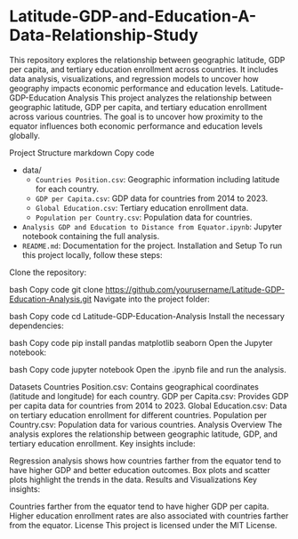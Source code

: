 # Latitude-GDP-and-Education-A-Data-Relationship-Study
This repository explores the relationship between geographic latitude, GDP per capita, and tertiary education enrollment across countries. It includes data analysis, visualizations, and regression models to uncover how geography impacts economic performance and education levels.
Latitude-GDP-Education Analysis
This project analyzes the relationship between geographic latitude, GDP per capita, and tertiary education enrollment across various countries. The goal is to uncover how proximity to the equator influences both economic performance and education levels globally.

Project Structure
markdown
Copy code
- data/
  - `Countries Position.csv`: Geographic information including latitude for each country.
  - `GDP per Capita.csv`: GDP data for countries from 2014 to 2023.
  - `Global Education.csv`: Tertiary education enrollment data.
  - `Population per Country.csv`: Population data for countries.
- `Analysis GDP and Education to Distance from Equator.ipynb`: Jupyter notebook containing the full analysis.
- `README.md`: Documentation for the project.
Installation and Setup
To run this project locally, follow these steps:

Clone the repository:

bash
Copy code
git clone https://github.com/yourusername/Latitude-GDP-Education-Analysis.git
Navigate into the project folder:

bash
Copy code
cd Latitude-GDP-Education-Analysis
Install the necessary dependencies:

bash
Copy code
pip install pandas matplotlib seaborn
Open the Jupyter notebook:

bash
Copy code
jupyter notebook
Open the .ipynb file and run the analysis.

Datasets
Countries Position.csv: Contains geographical coordinates (latitude and longitude) for each country.
GDP per Capita.csv: Provides GDP per capita data for countries from 2014 to 2023.
Global Education.csv: Data on tertiary education enrollment for different countries.
Population per Country.csv: Population data for various countries.
Analysis Overview
The analysis explores the relationship between geographic latitude, GDP, and tertiary education enrollment. Key insights include:

Regression analysis shows how countries farther from the equator tend to have higher GDP and better education outcomes.
Box plots and scatter plots highlight the trends in the data.
Results and Visualizations
Key insights:

Countries farther from the equator tend to have higher GDP per capita.
Higher education enrollment rates are also associated with countries farther from the equator.
License
This project is licensed under the MIT License.
